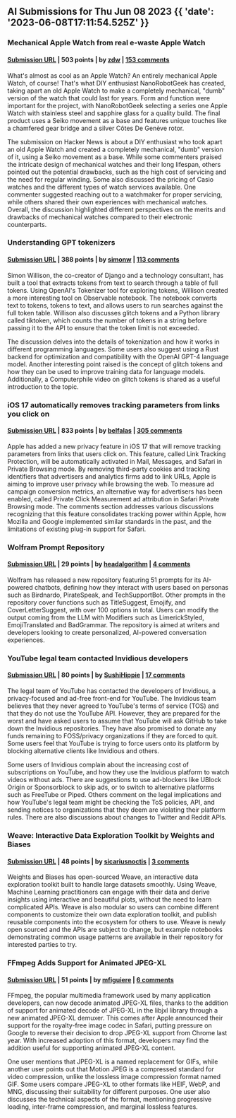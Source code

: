 ## AI Submissions for Thu Jun 08 2023 {{ 'date': '2023-06-08T17:11:54.525Z' }}

### Mechanical Apple Watch from real e-waste Apple Watch

#### [Submission URL](https://www.instructables.com/Mechanical-Apple-Watch-From-Real-E-Waste-Apple-Wat/) | 503 points | by [zdw](https://news.ycombinator.com/user?id=zdw) | [153 comments](https://news.ycombinator.com/item?id=36249671)

What's almost as cool as an Apple Watch? An entirely mechanical Apple Watch, of course! That's what DIY enthusiast NanoRobotGeek has created, taking apart an old Apple Watch to make a completely mechanical, "dumb" version of the watch that could last for years. Form and function were important for the project, with NanoRobotGeek selecting a series one Apple Watch with stainless steel and sapphire glass for a quality build. The final product uses a Seiko movement as a base and features unique touches like a chamfered gear bridge and a silver Côtes De Genève rotor.

The submission on Hacker News is about a DIY enthusiast who took apart an old Apple Watch and created a completely mechanical, "dumb" version of it, using a Seiko movement as a base. While some commenters praised the intricate design of mechanical watches and their long lifespan, others pointed out the potential drawbacks, such as the high cost of servicing and the need for regular winding. Some also discussed the pricing of Casio watches and the different types of watch services available. One commenter suggested reaching out to a watchmaker for proper servicing, while others shared their own experiences with mechanical watches. Overall, the discussion highlighted different perspectives on the merits and drawbacks of mechanical watches compared to their electronic counterparts.

### Understanding GPT tokenizers

#### [Submission URL](https://simonwillison.net/2023/Jun/8/gpt-tokenizers/) | 388 points | by [simonw](https://news.ycombinator.com/user?id=simonw) | [113 comments](https://news.ycombinator.com/item?id=36248633)

Simon Willison, the co-creator of Django and a technology consultant, has built a tool that extracts tokens from text to search through a table of full tokens. Using OpenAI's Tokenizer tool for exploring tokens, Willison created a more interesting tool on Observable notebook. The notebook converts text to tokens, tokens to text, and allows users to run searches against the full token table. Willison also discusses glitch tokens and a Python library called tiktoken, which counts the number of tokens in a string before passing it to the API to ensure that the token limit is not exceeded.

The discussion delves into the details of tokenization and how it works in different programming languages. Some users also suggest using a Rust backend for optimization and compatibility with the OpenAI GPT-4 language model. Another interesting point raised is the concept of glitch tokens and how they can be used to improve training data for language models. Additionally, a Computerphile video on glitch tokens is shared as a useful introduction to the topic.

### iOS 17 automatically removes tracking parameters from links you click on

#### [Submission URL](https://9to5mac.com/2023/06/08/ios-17-link-tracking-protection/) | 833 points | by [belfalas](https://news.ycombinator.com/user?id=belfalas) | [305 comments](https://news.ycombinator.com/item?id=36243955)

Apple has added a new privacy feature in iOS 17 that will remove tracking parameters from links that users click on. This feature, called Link Tracking Protection, will be automatically activated in Mail, Messages, and Safari in Private Browsing mode. By removing third-party cookies and tracking identifiers that advertisers and analytics firms add to link URLs, Apple is aiming to improve user privacy while browsing the web. To measure ad campaign conversion metrics, an alternative way for advertisers has been enabled, called Private Click Measurement ad attribution in Safari Private Browsing mode. The comments section addresses various discussions recognizing that this feature consolidates tracking power within Apple, how Mozilla and Google implemented similar standards in the past, and the limitations of existing plug-in support for Safari.

### Wolfram Prompt Repository

#### [Submission URL](https://resources.wolframcloud.com/PromptRepository/) | 29 points | by [headalgorithm](https://news.ycombinator.com/user?id=headalgorithm) | [4 comments](https://news.ycombinator.com/item?id=36239563)

Wolfram has released a new repository featuring 51 prompts for its AI-powered chatbots, defining how they interact with users based on personas such as Birdnardo, PirateSpeak, and TechSupportBot. Other prompts in the repository cover functions such as TitleSuggest, Emojify, and CoverLetterSuggest, with over 100 options in total. Users can modify the output coming from the LLM with Modifiers such as LimerickStyled, EmojiTranslated and BadGrammar. The repository is aimed at writers and developers looking to create personalized, AI-powered conversation experiences.

### YouTube legal team contacted Invidious developers

#### [Submission URL](https://github.com/iv-org/invidious/issues/3872) | 80 points | by [SushiHippie](https://news.ycombinator.com/user?id=SushiHippie) | [17 comments](https://news.ycombinator.com/item?id=36250582)

The legal team of YouTube has contacted the developers of Invidious, a privacy-focused and ad-free front-end for YouTube. The Invidious team believes that they never agreed to YouTube's terms of service (TOS) and that they do not use the YouTube API. However, they are prepared for the worst and have asked users to assume that YouTube will ask GitHub to take down the Invidious repositories. They have also promised to donate any funds remaining to FOSS/privacy organizations if they are forced to quit. Some users feel that YouTube is trying to force users onto its platform by blocking alternative clients like Invidious and others.

Some users of Invidious complain about the increasing cost of subscriptions on YouTube, and how they use the Invidious platform to watch videos without ads. There are suggestions to use ad-blockers like UBlock Origin or Sponsorblock to skip ads, or to switch to alternative platforms such as FreeTube or Piped. Others comment on the legal implications and how YouTube's legal team might be checking the ToS policies, API, and sending notices to organizations that they deem are violating their platform rules. There are also discussions about changes to Twitter and Reddit APIs.

### Weave: Interactive Data Exploration Toolkit by Weights and Biases

#### [Submission URL](https://github.com/wandb/weave) | 48 points | by [sicariusnoctis](https://news.ycombinator.com/user?id=sicariusnoctis) | [3 comments](https://news.ycombinator.com/item?id=36237307)

Weights and Biases has open-sourced Weave, an interactive data exploration toolkit built to handle large datasets smoothly. Using Weave, Machine Learning practitioners can engage with their data and derive insights using interactive and beautiful plots, without the need to learn complicated APIs. Weave is also modular so users can combine different components to customize their own data exploration toolkit, and publish reusable components into the ecosystem for others to use. Weave is newly open sourced and the APIs are subject to change, but example notebooks demonstrating common usage patterns are available in their repository for interested parties to try.

### FFmpeg Adds Support for Animated JPEG-XL

#### [Submission URL](https://www.phoronix.com/news/FFmpeg-Animated-JPEG-XL) | 51 points | by [mfiguiere](https://news.ycombinator.com/user?id=mfiguiere) | [6 comments](https://news.ycombinator.com/item?id=36243889)

FFmpeg, the popular multimedia framework used by many application developers, can now decode animated JPEG-XL files, thanks to the addition of support for animated decode of JPEG-XL in the libjxl library through a new animated JPEG-XL demuxer. This comes after Apple announced their support for the royalty-free image codec in Safari, putting pressure on Google to reverse their decision to drop JPEG-XL support from Chrome last year. With increased adoption of this format, developers may find the addition useful for supporting animated JPEG-XL content.

One user mentions that JPEG-XL is a named replacement for GIFs, while another user points out that Motion JPEG is a compressed standard for video compression, unlike the lossless image compression format named GIF. Some users compare JPEG-XL to other formats like HEIF, WebP, and MNG, discussing their suitability for different purposes. One user also discusses the technical aspects of the format, mentioning progressive loading, inter-frame compression, and marginal lossless features.

